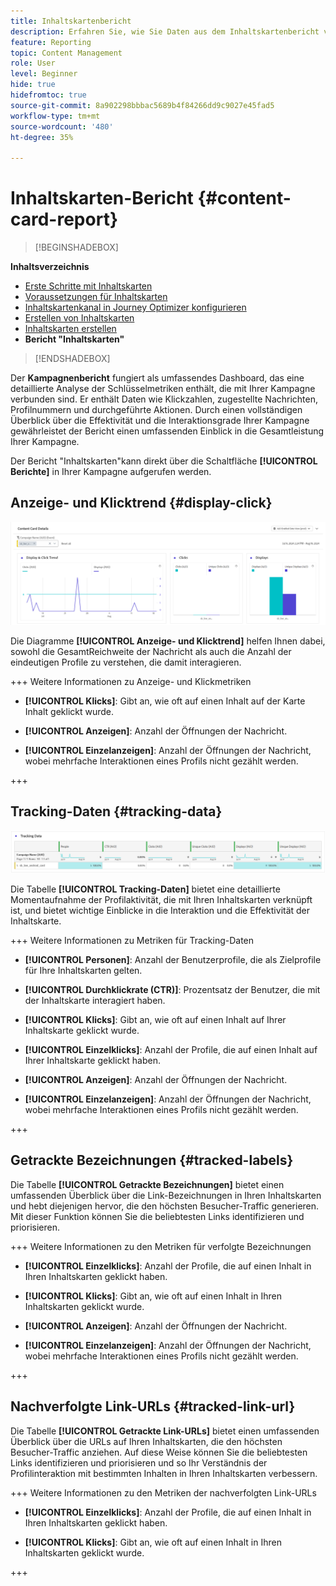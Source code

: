 ```yaml
---
title: Inhaltskartenbericht
description: Erfahren Sie, wie Sie Daten aus dem Inhaltskartenbericht verwenden
feature: Reporting
topic: Content Management
role: User
level: Beginner
hide: true
hidefromtoc: true
source-git-commit: 8a902298bbbac5689b4f84266dd9c9027e45fad5
workflow-type: tm+mt
source-wordcount: '480'
ht-degree: 35%

---
```


# Inhaltskarten-Bericht {#content-card-report}

>[!BEGINSHADEBOX]

**Inhaltsverzeichnis**

* [Erste Schritte mit Inhaltskarten](get-started-content-card.md)
* [Voraussetzungen für Inhaltskarten](content-card-configuration-prereq.md)
* [Inhaltskartenkanal in Journey Optimizer konfigurieren](content-card-configuration.md)
* [Erstellen von Inhaltskarten](create-content-card.md)
* [Inhaltskarten erstellen](design-content-card.md)
* **Bericht &quot;Inhaltskarten&quot;**

>[!ENDSHADEBOX]

Der **Kampagnenbericht** fungiert als umfassendes Dashboard, das eine detaillierte Analyse der Schlüsselmetriken enthält, die mit Ihrer Kampagne verbunden sind. Er enthält Daten wie Klickzahlen, zugestellte Nachrichten, Profilnummern und durchgeführte Aktionen. Durch einen vollständigen Überblick über die Effektivität und die Interaktionsgrade Ihrer Kampagne gewährleistet der Bericht einen umfassenden Einblick in die Gesamtleistung Ihrer Kampagne.

Der Bericht &quot;Inhaltskarten&quot;kann direkt über die Schaltfläche **[!UICONTROL Berichte]** in Ihrer Kampagne aufgerufen werden.

## Anzeige- und Klicktrend {#display-click}

![](assets/content-card-report-1.png)

Die Diagramme **[!UICONTROL Anzeige- und Klicktrend]** helfen Ihnen dabei, sowohl die GesamtReichweite der Nachricht als auch die Anzahl der eindeutigen Profile zu verstehen, die damit interagieren.

+++ Weitere Informationen zu Anzeige- und Klickmetriken

* **[!UICONTROL Klicks]**: Gibt an, wie oft auf einen Inhalt auf der Karte Inhalt geklickt wurde.

* **[!UICONTROL Anzeigen]**: Anzahl der Öffnungen der Nachricht.

* **[!UICONTROL Einzelanzeigen]**: Anzahl der Öffnungen der Nachricht, wobei mehrfache Interaktionen eines Profils nicht gezählt werden.

+++

## Tracking-Daten {#tracking-data}

![](assets/content-card-report-2.png)

Die Tabelle **[!UICONTROL Tracking-Daten]** bietet eine detaillierte Momentaufnahme der Profilaktivität, die mit Ihren Inhaltskarten verknüpft ist, und bietet wichtige Einblicke in die Interaktion und die Effektivität der Inhaltskarte.

+++ Weitere Informationen zu Metriken für Tracking-Daten

* **[!UICONTROL Personen]**: Anzahl der Benutzerprofile, die als Zielprofile für Ihre Inhaltskarten gelten.

* **[!UICONTROL Durchklickrate (CTR)]**: Prozentsatz der Benutzer, die mit der Inhaltskarte interagiert haben.

* **[!UICONTROL Klicks]**: Gibt an, wie oft auf einen Inhalt auf Ihrer Inhaltskarte geklickt wurde.

* **[!UICONTROL Einzelklicks]**: Anzahl der Profile, die auf einen Inhalt auf Ihrer Inhaltskarte geklickt haben.

* **[!UICONTROL Anzeigen]**: Anzahl der Öffnungen der Nachricht.

* **[!UICONTROL Einzelanzeigen]**: Anzahl der Öffnungen der Nachricht, wobei mehrfache Interaktionen eines Profils nicht gezählt werden.

+++

## Getrackte Bezeichnungen {#tracked-labels}

Die Tabelle **[!UICONTROL Getrackte Bezeichnungen]** bietet einen umfassenden Überblick über die Link-Bezeichnungen in Ihren Inhaltskarten und hebt diejenigen hervor, die den höchsten Besucher-Traffic generieren. Mit dieser Funktion können Sie die beliebtesten Links identifizieren und priorisieren.

+++ Weitere Informationen zu den Metriken für verfolgte Bezeichnungen

* **[!UICONTROL Einzelklicks]**: Anzahl der Profile, die auf einen Inhalt in Ihren Inhaltskarten geklickt haben.

* **[!UICONTROL Klicks]**: Gibt an, wie oft auf einen Inhalt in Ihren Inhaltskarten geklickt wurde.

* **[!UICONTROL Anzeigen]**: Anzahl der Öffnungen der Nachricht.

* **[!UICONTROL Einzelanzeigen]**: Anzahl der Öffnungen der Nachricht, wobei mehrfache Interaktionen eines Profils nicht gezählt werden.

+++

## Nachverfolgte Link-URLs {#tracked-link-url}

Die Tabelle **[!UICONTROL Getrackte Link-URLs]** bietet einen umfassenden Überblick über die URLs auf Ihren Inhaltskarten, die den höchsten Besucher-Traffic anziehen. Auf diese Weise können Sie die beliebtesten Links identifizieren und priorisieren und so Ihr Verständnis der Profilinteraktion mit bestimmten Inhalten in Ihren Inhaltskarten verbessern.

+++ Weitere Informationen zu den Metriken der nachverfolgten Link-URLs

* **[!UICONTROL Einzelklicks]**: Anzahl der Profile, die auf einen Inhalt in Ihren Inhaltskarten geklickt haben.

* **[!UICONTROL Klicks]**: Gibt an, wie oft auf einen Inhalt in Ihren Inhaltskarten geklickt wurde.

+++
